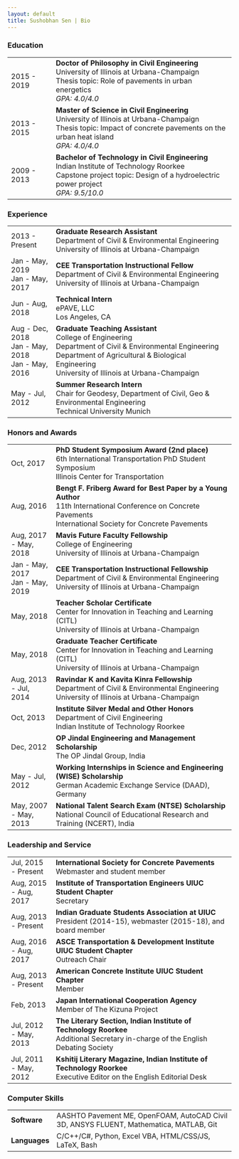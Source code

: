 ```yaml
---
layout: default
title: Sushobhan Sen | Bio
---
```


### Education
<table class="table table-striped table-hover">
	<tr>
		<td width="20%">2015 - 2019</td>
		<td><b>Doctor of Philosophy in Civil Engineering</b> <br> University of Illinois at Urbana-Champaign <br> Thesis topic: Role of pavements in urban energetics <br><i>GPA: 4.0/4.0</i></td>
	</tr>
	<tr>
		<td>2013 - 2015</td>
		<td><b>Master of Science in Civil Engineering</b> <br> University of Illinois at Urbana-Champaign <br> Thesis topic: Impact of concrete pavements on the urban heat island <br> <i>GPA: 4.0/4.0</i></td>
	</tr>
	<tr>
		<td>2009 - 2013</td>
		<td><b>Bachelor of Technology in Civil Engineering</b> <br> Indian Institute of Technology Roorkee <br> Capstone project topic: Design of a hydroelectric power project <br> <i>GPA: 9.5/10.0</i></td>
	</tr>
</table>

### Experience
<table class="table table-striped table-hover">
	<tr>
		<td width="20%">2013 - Present</td>
		<td><b>Graduate Research Assistant</b> <br> Department of Civil & Environmental Engineering <br> University of Illinois at Urbana-Champaign</td>
	</tr>
	<tr>
		<td width="20%">Jan - May, 2019<br>Jan - May, 2017</td>
		<td><b>CEE Transportation Instructional Fellow</b> <br> Department of Civil & Environmental Engineering <br> University of Illinois at Urbana-Champaign</td>
	</tr>
	<tr>
		<td width="20%">Jun - Aug, 2018</td>
		<td><b>Technical Intern</b> <br> ePAVE, LLC <br> Los Angeles, CA</td>
	</tr>
	<tr>
		<td width="20%">Aug - Dec, 2018 <br> Jan - May, 2018 <br>Jan - May, 2016</td>
		<td><b>Graduate Teaching Assistant</b> <br> College of Engineering<br> Department of Civil & Environmental Engineering <br> Department of Agricultural & Biological Engineering <br> University of Illinois at Urbana-Champaign</td>
	</tr>
	<tr>
		<td width="20%">May - Jul, 2012</td>
		<td><b>Summer Research Intern</b> <br> Chair for Geodesy, Department of Civil, Geo & Environmental Engineering <br> Technical University Munich</td>
	</tr>
</table>

### Honors and Awards
<table class="table table-striped table-hover">
	<tr>
		<td width="20%">Oct, 2017</td>
		<td><b>PhD Student Symposium Award (2nd place)</b> <br>6th International Transportation PhD Student Symposium <br>Illinois Center for Transportation</td>
	</tr>
	<tr>
		<td width="20%">Aug, 2016</td>
		<td><b>Bengt F. Friberg Award for Best Paper by a Young Author</b> <br>11th International Conference on Concrete Pavements <br>International Society for Concrete Pavements</td>
	</tr>
	<tr>
		<td width="20%">Aug, 2017 - May, 2018</td>
		<td><b>Mavis Future Faculty Fellowship</b> <br>College of Engineering <br>University of Illinois at Urbana-Champaign</td>
	</tr>
	<tr>
		<td width="20%">Jan - May, 2017 <br>Jan - May, 2019 </td>
		<td><b>CEE Transportation Instructional Fellowship</b> <br>Department of Civil & Environmental Engineering <br>University of Illinois at Urbana-Champaign</td>
	</tr>
	<tr>
		<td width="20%">May, 2018</td>
		<td><b>Teacher Scholar Certificate</b> <br>Center for Innovation in Teaching and Learning (CITL) <br>University of Illinois at Urbana-Champaign</td>
	</tr>
	<tr>
		<td width="20%">May, 2018</td>
		<td><b>Graduate Teacher Certificate</b> <br>Center for Innovation in Teaching and Learning (CITL) <br>University of Illinois at Urbana-Champaign</td>
	</tr>
	<tr>
		<td width="20%">Aug, 2013 - Jul, 2014</td>
		<td><b>Ravindar K and Kavita Kinra Fellowship</b> <br>Department of Civil & Environmental Engineering <br>University of Illinois at Urbana-Champaign</td>
	</tr>
	<tr>
		<td width="20%">Oct, 2013</td>
		<td><b>Institute Silver Medal and Other Honors</b> <br>Department of Civil Engineering <br>Indian Institute of Technology Roorkee</td>
	</tr>
	<tr>
		<td width="20%">Dec, 2012</td>
		<td><b>OP Jindal Engineering and Management Scholarship</b> <br>The OP Jindal Group, India</td>
	</tr>
	<tr>
		<td width="20%">May - Jul, 2012</td>
		<td><b>Working Internships in Science and Engineering (WISE) Scholarship</b> <br>German Academic Exchange Service (DAAD), Germany</td>
	</tr>
	<tr>
		<td width="20%">May, 2007 - May, 2013</td>
		<td><b>National Talent Search Exam (NTSE) Scholarship</b> <br>National Council of Educational Research and Training (NCERT), India</td>
	</tr>
</table>

### Leadership and Service
<table class="table table-striped table-hover">
	<tr>
		<td width="20%">Jul, 2015 - Present</td>
		<td><b>International Society for Concrete Pavements</b> <br>Webmaster and student member</td>
	</tr>
	<tr>
		<td width="20%">Aug, 2015 - Aug, 2017</td>
		<td><b>Institute of Transportation Engineers UIUC Student Chapter</b> <br>Secretary</td>
	</tr>
	<tr>
		<td width="20%">Aug, 2013 - Present</td>
		<td><b>Indian Graduate Students Association at UIUC</b> <br>President (2014-15), webmaster (2015-18), and board member</td>
	</tr>
	<tr>
		<td width="20%">Aug, 2016 - Aug, 2017</td>
		<td><b>ASCE Transportation & Development Institute UIUC Student Chapter</b> <br>Outreach Chair</td>
	</tr>
	<tr>
		<td width="20%">Aug, 2013 - Present</td>
		<td><b>American Concrete Institute UIUC Student Chapter</b> <br>Member</td>
	</tr>
	<tr>
		<td width="20%">Feb, 2013</td>
		<td><b>Japan International Cooperation Agency</b> <br>Member of The Kizuna Project</td>
	</tr>
	<tr>
		<td width="20%">Jul, 2012 - May, 2013</td>
		<td><b>The Literary Section, Indian Institute of Technology Roorkee</b> <br>Additional Secretary in-charge of the English Debating Society</td>
	</tr>
	<tr>
		<td width="20%">Jul, 2011 - May, 2012</td>
		<td><b>Kshitij Literary Magazine, Indian Institute of Technology Roorkee</b> <br>Executive Editor on the English Editorial Desk</td>
	</tr>
</table>

### Computer Skills
<table class="table table-striped table-hover">
	<tr>
		<td width="20%"><b>Software</b></td>
		<td>AASHTO Pavement ME, OpenFOAM, AutoCAD Civil 3D, ANSYS FLUENT, Mathematica, MATLAB, Git</td>
	</tr>
	<tr>
		<td><b>Languages</b></td>
		<td>C/C++/C#, Python, Excel VBA, HTML/CSS/JS, LaTeX, Bash</td>
	</tr>
</table>